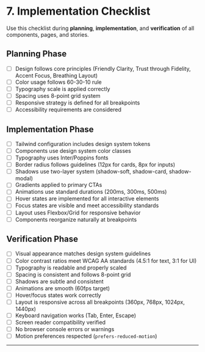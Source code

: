 # 7. Implementation Checklist

Use this checklist during **planning**, **implementation**, and **verification** of all components, pages, and stories.

## Planning Phase

- [ ] Design follows core principles (Friendly Clarity, Trust through Fidelity, Accent Focus, Breathing Layout)
- [ ] Color usage follows 60-30-10 rule
- [ ] Typography scale is applied correctly
- [ ] Spacing uses 8-point grid system
- [ ] Responsive strategy is defined for all breakpoints
- [ ] Accessibility requirements are considered

## Implementation Phase

- [ ] Tailwind configuration includes design system tokens
- [ ] Components use design system color classes
- [ ] Typography uses Inter/Poppins fonts
- [ ] Border radius follows guidelines (12px for cards, 8px for inputs)
- [ ] Shadows use two-layer system (shadow-soft, shadow-card, shadow-modal)
- [ ] Gradients applied to primary CTAs
- [ ] Animations use standard durations (200ms, 300ms, 500ms)
- [ ] Hover states are implemented for all interactive elements
- [ ] Focus states are visible and meet accessibility standards
- [ ] Layout uses Flexbox/Grid for responsive behavior
- [ ] Components reorganize naturally at breakpoints

## Verification Phase

- [ ] Visual appearance matches design system guidelines
- [ ] Color contrast ratios meet WCAG AA standards (4.5:1 for text, 3:1 for UI)
- [ ] Typography is readable and properly scaled
- [ ] Spacing is consistent and follows 8-point grid
- [ ] Shadows are subtle and consistent
- [ ] Animations are smooth (60fps target)
- [ ] Hover/focus states work correctly
- [ ] Layout is responsive across all breakpoints (360px, 768px, 1024px, 1440px)
- [ ] Keyboard navigation works (Tab, Enter, Escape)
- [ ] Screen reader compatibility verified
- [ ] No browser console errors or warnings
- [ ] Motion preferences respected (`prefers-reduced-motion`)

---
